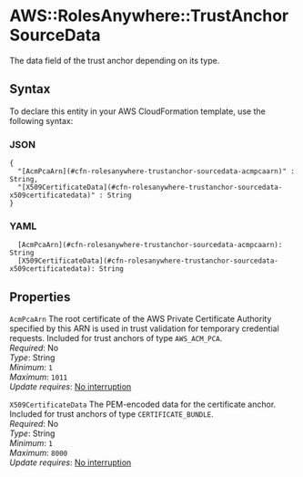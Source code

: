 # AWS::RolesAnywhere::TrustAnchor SourceData<a name="aws-properties-rolesanywhere-trustanchor-sourcedata"></a>

The data field of the trust anchor depending on its type\.

## Syntax<a name="aws-properties-rolesanywhere-trustanchor-sourcedata-syntax"></a>

To declare this entity in your AWS CloudFormation template, use the following syntax:

### JSON<a name="aws-properties-rolesanywhere-trustanchor-sourcedata-syntax.json"></a>

```
{
  "[AcmPcaArn](#cfn-rolesanywhere-trustanchor-sourcedata-acmpcaarn)" : String,
  "[X509CertificateData](#cfn-rolesanywhere-trustanchor-sourcedata-x509certificatedata)" : String
}
```

### YAML<a name="aws-properties-rolesanywhere-trustanchor-sourcedata-syntax.yaml"></a>

```
  [AcmPcaArn](#cfn-rolesanywhere-trustanchor-sourcedata-acmpcaarn): String
  [X509CertificateData](#cfn-rolesanywhere-trustanchor-sourcedata-x509certificatedata): String
```

## Properties<a name="aws-properties-rolesanywhere-trustanchor-sourcedata-properties"></a>

`AcmPcaArn` <a name="cfn-rolesanywhere-trustanchor-sourcedata-acmpcaarn"></a>
The root certificate of the AWS Private Certificate Authority specified by this ARN is used in trust validation for temporary credential requests\. Included for trust anchors of type `AWS_ACM_PCA`\.  
_Required_: No  
_Type_: String  
_Minimum_: `1`  
_Maximum_: `1011`  
_Update requires_: [No interruption](https://docs.aws.amazon.com/AWSCloudFormation/latest/UserGuide/using-cfn-updating-stacks-update-behaviors.html#update-no-interrupt)

`X509CertificateData` <a name="cfn-rolesanywhere-trustanchor-sourcedata-x509certificatedata"></a>
The PEM\-encoded data for the certificate anchor\. Included for trust anchors of type `CERTIFICATE_BUNDLE`\.  
_Required_: No  
_Type_: String  
_Minimum_: `1`  
_Maximum_: `8000`  
_Update requires_: [No interruption](https://docs.aws.amazon.com/AWSCloudFormation/latest/UserGuide/using-cfn-updating-stacks-update-behaviors.html#update-no-interrupt)
